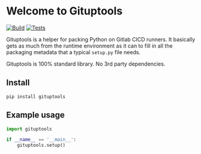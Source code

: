# Welcome to Gituptools

[![Build](https://gitlab.com/sol-courtney/python-packages/gituptools/badges/main/pipeline.svg)](https://gitlab.com/sol-courtney/python-packages/gituptools)
[![Tests](https://gitlab.com/sol-courtney/python-packages/gituptools/badges/main/coverage.svg)](https://gitlab.com/sol-courtney/python-packages/gituptools)

Gituptools is a helper for packing Python on Gitlab CICD runners.  It basically gets as much from the runtime environment as it can to fill in all the packaging metadata that a typical `setup.py` file needs.

Gituptools is 100% standard library.  No 3rd party dependencies.

## Install

`pip install gituptools`

## Example usage

```py
import gituptools

if __name__ == '__main__':
    gituptools.setup()
```
